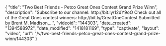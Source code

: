 {
    "title": "Two Best Friends - Petco Great Ones Contest Grand Prize Winn",
    "description": "Subscribe to our channel: http:\/\/bit.ly\/12dY9oO Check out all of the Great Ones contest winners: http:\/\/bit.ly\/GreatOneContest Submitted by Brent M. Madison,...",
    "videoid": "144303",
    "date_created": "1394588972",
    "date_modified": "1418181169",
    "type": "captivate",
    "layout": "video",
    "url": "\/v\/two-best-friends-petco-great-ones-contest-grand-prize-winn\/144303"
}